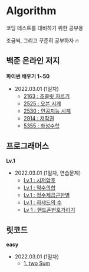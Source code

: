 # Algorithm

코딩 테스트를 대비하기 위한 공부용

조금씩, 그리고 꾸준히 공부하자 🔥

## 백준 온라인 저지

**파이썬 배우기 1~50**

- 2022.03.01 (1일차)
  - [2163 : 초콜릿 자르기](https://github.com/kyhyun/Algorithm/blob/main/BOJ/learning_python_1to50/boj2163.py)
  - [2525 : 오븐 시계](https://github.com/kyhyun/Algorithm/blob/main/BOJ/learning_python_1to50/boj2525.py)
  - [2530 : 인공지능 시계](https://github.com/kyhyun/Algorithm/blob/main/BOJ/learning_python_1to50/boj2530.py)
  - [2914 : 저작권](https://github.com/kyhyun/Algorithm/blob/main/BOJ/learning_python_1to50/boj2914.py)
  - [5355 : 화성수학](https://github.com/kyhyun/Algorithm/blob/main/BOJ/learning_python_1to50/boj5355.py)

## 프로그래머스

**Lv.1**

- 2022.03.01 (1일차, 연습문제)
  - [Lv.1 : 시저암호](https://github.com/kyhyun/Algorithm/blob/main/Programmers/Level_1/basic/%EC%8B%9C%EC%A0%80%EC%95%94%ED%98%B8.js)
  - [Lv.1 : 약수의합](https://github.com/kyhyun/Algorithm/blob/main/Programmers/Level_1/basic/%EC%95%BD%EC%88%98%EC%9D%98%ED%95%A9.js)
  - [Lv.1 : 정수제곱근판별](https://github.com/kyhyun/Algorithm/blob/main/Programmers/Level_1/basic/%EC%A0%95%EC%88%98%EC%A0%9C%EA%B3%B1%EA%B7%BC%ED%8C%90%EB%B3%84.js)
  - [Lv.1 : 하샤드의 수](https://github.com/kyhyun/Algorithm/blob/main/Programmers/Level_1/basic/%ED%95%98%EC%83%A4%EB%93%9C%EC%9D%98%EC%88%98.js)
  - [Lv 1 : 핸드폰번호가리기](https://github.com/kyhyun/Algorithm/blob/main/Programmers/Level_1/basic/%ED%95%B8%EB%93%9C%ED%8F%B0%EB%B2%88%ED%98%B8%EA%B0%80%EB%A6%AC%EA%B8%B0.js)

## 릿코드

**easy**

- 2022.03.01 (1일차)
  - [1. two Sum](https://github.com/kyhyun/Algorithm/blob/main/LeetCode/easy/twoSum.js)
